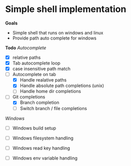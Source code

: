 # Simple shell implementation

**Goals**
- Simple shell that runs on windows and linux
- Provide path auto complete for windows

**Todo**
*Autocomplete*
- [x] relative paths
- [x] Tab autocomplete loop
- [x] case insensitive path match
- [ ] Autocomplete on tab
    - [x] Handle realative paths
    - [x] Handle absolute path completions (unix)
    - [ ] Handle home dir completions
- [ ] Git completions
    - [x] Branch completion
    - [ ] Switch branch / file completions 

*Windows*
- [ ] Windows build setup
- [ ] Windows filesystem handling
- [ ] Windows read key handling
- [ ] Windows env variable handling

